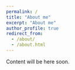```yaml
---
permalink: /
title: "About me"
excerpt: "About me"
author_profile: true
redirect_from: 
  - /about/
  - /about.html
---
```


Content will be here soon.